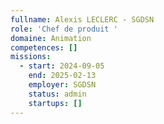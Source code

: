 ```yaml
---
fullname: Alexis LECLERC - SGDSN
role: 'Chef de produit '
domaine: Animation
competences: []
missions:
  - start: 2024-09-05
    end: 2025-02-13
    employer: SGDSN
    status: admin
    startups: []
---
```

